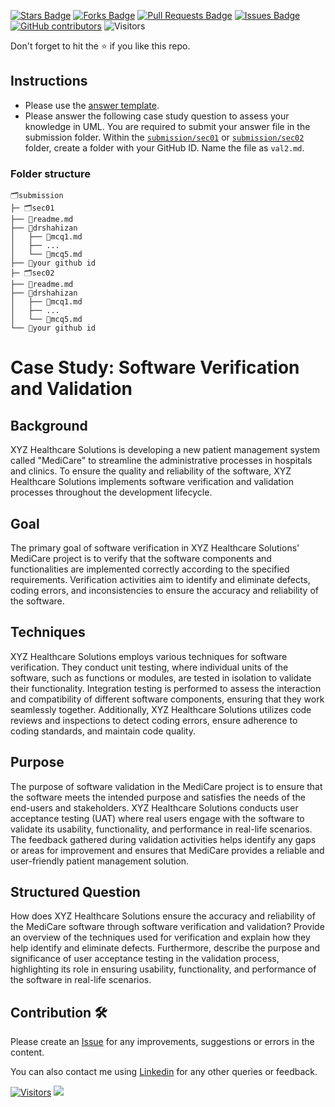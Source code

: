 <a href="https://github.com/drshahizan/software-engineering/stargazers"><img src="https://img.shields.io/github/stars/drshahizan/software-engineering" alt="Stars Badge"/></a>
<a href="https://github.com/drshahizan/software-engineering/network/members"><img src="https://img.shields.io/github/forks/drshahizan/software-engineering" alt="Forks Badge"/></a>
<a href="https://github.com/drshahizan/software-engineering/pulls"><img src="https://img.shields.io/github/issues-pr/drshahizan/software-engineering" alt="Pull Requests Badge"/></a>
<a href="https://github.com/drshahizan/software-engineering"><img src="https://img.shields.io/github/issues/drshahizan/software-engineering" alt="Issues Badge"/></a>
<a href="https://github.com/drshahizan/software-engineering/graphs/contributors"><img alt="GitHub contributors" src="https://img.shields.io/github/contributors/drshahizan/software-engineering?color=2b9348"></a>
![Visitors](https://api.visitorbadge.io/api/visitors?path=https%3A%2F%2Fgithub.com%2Fdrshahizan%2Fsoftware-engineering&labelColor=%23d9e3f0&countColor=%23697689&style=flat)

Don't forget to hit the :star: if you like this repo.

## Instructions
- Please use the [answer template](temp_struc.md).
- Please answer the following case study question to assess your knowledge in UML. You are required to submit your answer file in the submission folder. Within the [`submission/sec01`](../uml/submission/sec01) or [`submission/sec02`](../uml/submission/sec02) folder, create a folder with your GitHub ID. Name the file as `val2.md`.

### Folder structure

```
🗂️submission
├─ 🗂️sec01
├── 📄readme.md
├── 📁drshahizan
│   ├── 📄mcq1.md
│   ├── ...
│   └── 📄mcq5.md
├── 📁your github id
├─ 🗂️sec02
├── 📄readme.md
├── 📁drshahizan
│   ├── 📄mcq1.md
│   ├── ...
│   └── 📄mcq5.md
└── 📁your github id
```

# Case Study: Software Verification and Validation

## Background
XYZ Healthcare Solutions is developing a new patient management system called "MediCare" to streamline the administrative processes in hospitals and clinics. To ensure the quality and reliability of the software, XYZ Healthcare Solutions implements software verification and validation processes throughout the development lifecycle.

## Goal
The primary goal of software verification in XYZ Healthcare Solutions' MediCare project is to verify that the software components and functionalities are implemented correctly according to the specified requirements. Verification activities aim to identify and eliminate defects, coding errors, and inconsistencies to ensure the accuracy and reliability of the software.

## Techniques
XYZ Healthcare Solutions employs various techniques for software verification. They conduct unit testing, where individual units of the software, such as functions or modules, are tested in isolation to validate their functionality. Integration testing is performed to assess the interaction and compatibility of different software components, ensuring that they work seamlessly together. Additionally, XYZ Healthcare Solutions utilizes code reviews and inspections to detect coding errors, ensure adherence to coding standards, and maintain code quality.

## Purpose
The purpose of software validation in the MediCare project is to ensure that the software meets the intended purpose and satisfies the needs of the end-users and stakeholders. XYZ Healthcare Solutions conducts user acceptance testing (UAT) where real users engage with the software to validate its usability, functionality, and performance in real-life scenarios. The feedback gathered during validation activities helps identify any gaps or areas for improvement and ensures that MediCare provides a reliable and user-friendly patient management solution.

## Structured Question

How does XYZ Healthcare Solutions ensure the accuracy and reliability of the MediCare software through software verification and validation? Provide an overview of the techniques used for verification and explain how they help identify and eliminate defects. Furthermore, describe the purpose and significance of user acceptance testing in the validation process, highlighting its role in ensuring usability, functionality, and performance of the software in real-life scenarios.

## Contribution 🛠️
Please create an [Issue](https://github.com/drshahizan/software-engineering/issues) for any improvements, suggestions or errors in the content.

You can also contact me using [Linkedin](https://www.linkedin.com/in/drshahizan/) for any other queries or feedback.

[![Visitors](https://api.visitorbadge.io/api/visitors?path=https%3A%2F%2Fgithub.com%2Fdrshahizan&labelColor=%23697689&countColor=%23555555&style=plastic)](https://visitorbadge.io/status?path=https%3A%2F%2Fgithub.com%2Fdrshahizan)
![](https://hit.yhype.me/github/profile?user_id=81284918)






